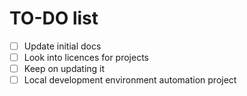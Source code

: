 # TO-DO list

- [ ] Update initial docs
- [ ] Look into licences for projects
- [ ] Keep on updating it
- [ ] Local development environment automation project
